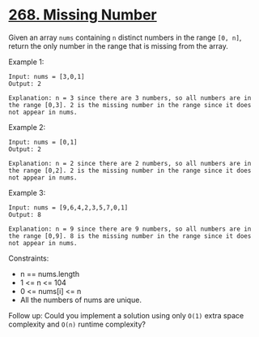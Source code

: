 # [268. Missing Number](https://leetcode.com/problems/missing-number/)
 
Given an array `nums` containing `n` distinct numbers in the range `[0, n]`, return the only number in the range that is missing from the array.

Example 1:

    Input: nums = [3,0,1]
    Output: 2

    Explanation: n = 3 since there are 3 numbers, so all numbers are in the range [0,3]. 2 is the missing number in the range since it does not appear in nums.

Example 2:

    Input: nums = [0,1]
    Output: 2

    Explanation: n = 2 since there are 2 numbers, so all numbers are in the range [0,2]. 2 is the missing number in the range since it does not appear in nums.

Example 3:

    Input: nums = [9,6,4,2,3,5,7,0,1]
    Output: 8

    Explanation: n = 9 since there are 9 numbers, so all numbers are in the range [0,9]. 8 is the missing number in the range since it does not appear in nums.
 

Constraints:

* n == nums.length
* 1 <= n <= 104
* 0 <= nums[i] <= n
* All the numbers of nums are unique.
 
Follow up: Could you implement a solution using only `O(1)` extra space complexity and `O(n)` runtime complexity?